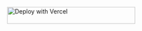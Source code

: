 <a href="https://media-website-bmb.vercel.app/">
  <img 
    title="DEPLOY-NOW" 
    src="https://img.shields.io/badge/DEPLOY--NOW-Click%20to%20deploy-brightgreen?style=for-the-badge&logo=robot&logoColor=blue"
    width="300" 
    height="40.45"
    alt="Deploy with Vercel"
  />
</a>
